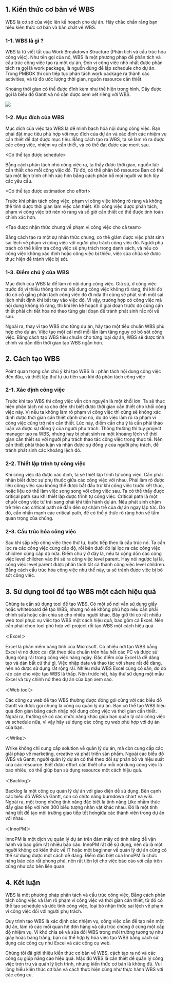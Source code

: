 ## 1.  Kiến thức cơ bản về WBS
WBS là cơ sở của việc lên kế hoạch cho dự án. Hãy chắc chắn rằng bạn hiểu kiến thức cơ bản và bản chất về WBS.

### 1-1. WBS là gì ?
WBS là từ viết tắt của Work Breakdown Structure (Phân tích và cấu trúc hóa công việc). Như tên gọi của nó, WBS là một phương pháp để phân tích và cấu trúc công việc tạo ra một dự án. Đơn vị công việc nhỏ nhất được phân tách ra gọi là work package, là nguồn dùng để lập schedule cho dự án. Trong PMBOK thì còn tiếp tục phân tách work package ra thành các activities, và từ đó ước lượng thời gian, nguồn resource cần thiết.

Khoảng thời gian có thể được đính kèm như thể hiện trong hình. Đây được gọi là biểu đồ Gantt và nó cần được xem xét riêng với WBS.

![](https://images.viblo.asia/9bf5eeee-b208-4f85-86c1-cfd53d00db96.png)

### 1-2. Mục đích của WBS
Mục đích của việc tạo WBS là để minh bạch hóa nội dung công việc. Bạn phải đặt mục tiêu phù hợp với mục đích của dự án và xác định các nhiệm vụ cần thiết để đạt được mục tiêu. 
Bằng cách tạo ra WBS, ta sẽ làm rõ ra được các công việc, nhiệm vụ cần thiết, và có thể đạt được các merit sau.

<Có thể tạo được schedule>

Bằng cách phân tách nhỏ công việc ra, ta thấy được thời gian, nguồn lực cần thiết cho mỗi công việc đó. Từ đó, có thể phân bổ resource Bạn có thể tạo một lịch trình chính xác hơn bằng cách phân bổ mọi người và tích lũy các yêu cầu.

<Có thể tạo được estimation cho effort>

Trước khi phân tách công việc, phạm vi công việc không rõ ràng và không thể tính được thời gian làm việc cần thiết. Khi công việc được phân tách, phạm vi công việc trở nên rõ ràng và số giờ cần thiết có thể được tính toán chính xác hơn.

<Tạo được nhận thức chung về phạm vi công việc cho cả team>

Bằng cách tạo ra một sự nhận thức chung, có thể giảm được việc phát sinh sai lệch về phạm vi công việc với người phụ trách công việc đó. Người phụ trách có thể kiểm tra công việc sẽ phụ trách trong danh sách, và nếu có công việc không xác định hoặc công việc bị thiếu, việc sửa chữa sẽ được thực hiện để tránh việc bị sót.

### 1-3. Điểm chú ý của WBS
Mục đích của WBS là để làm rõ nội dung công việc. Giả sử, ở công việc trước đó vì thiếu thông tin mà nội dung công việc không rõ ràng, thì khi đó dù có cố gắng phân tách công việc đó đi nữa thì cũng sẽ phát sinh một sai lệch nhất định khi bắt tay vào việc đó. 
Vì vậy, trường hợp có công việc mà nội dung không rõ ràng, thì khi lên kế hoạch ở giai đoạn trước đó cũng cần thiết phải chi tiết hóa nó theo từng giai đoạn để tránh phát sinh rắc rối về sau.

Ngoài ra, thay vì tạo WBS cho từng dự án, hãy tạo một tiêu chuẩn WBS phù hợp cho dự án. Việc tạo một cái mới mỗi lần làm tăng nguy cơ bỏ sót công việc. Bằng cách tạo WBS tiêu chuẩn cho từng loại dự án, WBS sẽ được tinh chỉnh và dẫn đến thời gian tạo WBS ngắn hơn. 

## 2. Cách tạo WBS
Point quan trọng cần chú ý khi tạo WBS là : phân tách nội dung công việc đến đâu, và thiết lập thứ tự ưu tiên sau khi đã phân tách công việc

### 2-1. Xác định công việc
Trước khi tạo WBS thì công việc vẫn còn nguyên là một khối lơn. Ta sẽ thực hiện phân tách nó ra cho đến khi biết được thời gian cần thiết cho khối công việc này. Vì nếu ta không làm rõ phạm vi công việc thì cũng sẽ không xác định được thời gian cần thiết dành cho nó, do đó việc làm rõ ra phạm vi công việc cũng trở nên cần thiết. Lúc này, điểm cần chú ý là cần phải thảo luận và được sự đồng ý của người phụ trách. Thông thường thì tuy project manager tạo ra WBS, nhưng hay bị phát sinh ra một khoảng lệch về thời gian cần thiết so với người phụ trách thao tác công việc trong thực tế. Nên cần thiết phải thảo luận và nhận được sự đồng ý của người phụ trách, để tránh phát sinh các khoảng lệch đó.

### 2-2. Thiết lập trình tự công việc
Khi công việc đã được xác định, ta sẽ thiết lập trình tự công việc. Cần phải nhận biết được sự phụ thuộc giữa các công việc với nhau. Phải làm rõ được liệu công việc sau không thể được bắt đầu trừ khi công việc trước kết thúc, hoặc liệu có thể làm việc song song với công việc sau. Ta có thể thấy được critical path sau khi thiết lập được trình tự công việc. Critical path là một chuỗi công việc từ trái sang phải khi tiến hành dự án. Nếu phát sinh chậm trễ trên các critical path sẽ dẫn đến sự chậm trễ của dự án ngay lập tức. Do đó, cần nhấn mạnh các critical path, để có thể ý thức rõ ràng hơn về tầm quan trọng của chúng.

### 2-3. Cấu trúc hóa công việc
Sau khi sắp xếp công việc theo thứ tự, bước tiếp theo là cấu trúc nó. Ta cần lọc ra các công việc cùng cấp độ, rồi bên dưới đó lại lọc ra các công việc chiidren cùng cấp độ nữa. 
Điểm chú ý ở đây là, nếu ta cộng dồn các công việc level children vào thì sẽ ra công việc level parent. Hay nói ngược lại là, công việc level parent được phân tách tất cả thành công việc level children. Bằng cách cấu trúc hóa công việc như thế này, ta sẽ tránh được việc bị bỏ sót công việc.

## 3. Sử dụng tool để tạo WBS một cách hiệu quả
Chúng ta cần sử dụng tool để tạo WBS. Có một số nơi vẫn sử dụng giấy hoặc whiteboard để tạo WBS, nhưng nó sẽ không phù hợp nếu cần phải chỉnh sửa hoặc cần chia sẻ cho nhiều người khác. Bây giờ thì có rất nhiều web tool phục vụ việc tạo WBS một cách hiệu quả, bao gồm cả Excel. Nên cần phải chọn tool phù hợp với project rồi tạo WBS một cách hiệu quả

＜Excel＞

Excel là phần mềm bảng tính của Microsoft. Có nhiều nơi tạo WBS bằng Excel vì nó được cài đặt theo tiêu chuẩn trên hầu hết các PC và được sử dụng rộng rãi trong công việc hàng ngày.
Đặc điểm của Excel là dễ dàng tạo và dán bất cứ thứ gì. Việc nhập data và thao tác với share rất dễ dàng, nên nó được sử dụng rất rộng rãi. Nhiều mẫu WBS Excel cũng có sẵn, do đó rào cản cho việc tạo WBS là thấp. 
Nên trước hết, hãy thử sử dụng một mẫu Excel và tùy chỉnh nó theo dự án của bạn xem sao.

＜Web tool＞

Các công cụ web để tạo WBS thường được đóng gói cùng với các biểu đồ Gantt và được gọi chung là công cụ quản lý dự án. Bạn có thể tạo WBS hiệu quả đơn giản bằng cách nhập nội dung công việc và thời gian cần thiết. Ngoài ra, thường sẽ có các chức năng khác giúp bạn quản lý các công việc và schedule nữa, vì vậy hãy sử dụng các công cụ web phù hợp với dự án của bạn.

＜Wrike＞

Wrike không chỉ cung cấp solution về quản lý dự án, mà còn cung cấp các giải pháp về marketing, creative và phát triển sản phẩm. Ngoài các biểu đồ WBS và Gantt, người quản lý dự án có thể theo dõi sự phân bổ và hiệu suất của các resource. Biết được effort cần thiết cho mỗi nội dung công việc là bao nhiêu, có thể giúp bạn sử dụng resource một cách hiệu quả.

＜Backlog＞

Backlog là một công cụ quản lý dự án với giao diện dễ sử dụng. Bên cạnh các biểu đồ WBS và Gantt, còn có chức năng burndown chart và wiki. Ngoài ra, một trong những tính năng đặc biệt là tính năng Like nhằm thúc đẩy giao tiếp với hơn 300 biểu tượng nhân vật khác nhau. Đó là một tính năng tốt để tạo môi trường giao tiếp tốt hơngiữa các thành viên trong dự án với nhau.

＜InnoPM＞

InnoPM là một dịch vụ quản lý dự án trên đám mây có tính năng dễ vận hành và bao gồm rất nhiều báo cáo. InnoPM rất dễ sử dụng, nên dù là một người không có kiến thức về IT hoặc một beginner về quản lý dự án cũng có thể sử dụng được một cách dễ dàng.
Điểm đặc biệt của InnoPM là chức năng báo cáo rất phong phú, nên rất tiện lợi cho việc báo cáo với cấp trên cũng như các bên liên quan. 
 

## 4. Kết luận
WBS là một phương pháp phân tách và cấu trúc công việc. Bằng cách phân tách công việc và làm rõ phạm vi công việc và thời gian cần thiết, từ đó có thể tạo schedule và ước tính công việc, loại bỏ nhận thức sai lệch về phạm vi công việc đối với người phụ trách.

Quy trình tạo WBS là xác định các nhiệm vụ, công việc cần để tạo nên một dự án, làm rõ các mối quan hệ đơn hàng và cấu trúc chúng ở cùng một cấp độ nhiệm vụ. Vì khó chia sẻ và sửa đổi WBS trong môi trường tương tự như giấy hoặc bảng trắng, bạn có thể hợp lý hóa việc tạo WBS bằng cách sử dụng các công cụ như Excel và các công cụ web.

Chúng tôi đã giới thiệu kiến ​​thức cơ bản về WBS, cách tạo ra nó và các công cụ giúp nâng cao hiệu quả. Mặc dù WBS là cần thiết để quản lý công việc trơn tru và quản lý lịch trình, nhưng kiến ​​thức cơ bản là không đủ. Vui lòng hiểu kiến ​​thức cơ bản và cách thực hiện cũng như thực hành WBS với các công cụ.